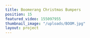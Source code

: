 ```yaml
---
title: Boomerang Christmas Bumpers
position: 15
featured_video: 155097955
thumbnail_image: "/uploads/BOOM.jpg"
layout: project
---
```


